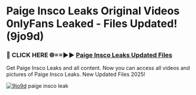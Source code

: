 # Paige Insco Leaks Original Videos 0nlyFans Leaked - Files Updated! (9jo9d)

<h3>🔴 CLICK HERE 🌐==►► <a href="https://tinyurl.com/2wckxsce" rel="nofollow">Paige Insco Leaks Updated Files</a></h3>

Get Paige Insco Leaks and all content. Now you can access all videos and pictures of Paige Insco Leaks. New Updated Files 2025!

[![9jo9d](https://i.imgur.com/AFduVYN.gif)](https://tinyurl.com/2wckxsce)
paige insco leak